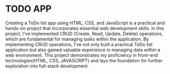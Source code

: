 # TODO APP
 Creating a ToDo list app using HTML, CSS, and JavaScript is a practical and hands-on project that incorporates essential web development skills. In this project, I've implemented CRUD (Create, Read, Update, Delete) operations, which are fundamental for managing tasks within the application.
 By implementing CRUD operations, I've not only built a practical ToDo list application but also gained valuable experience in managing data within a web environment. This project demonstrates my proficiency in front-end technologies(HTML, CSS, JAVASCRIPT) and lays the foundation for further exploration into full-stack development.
